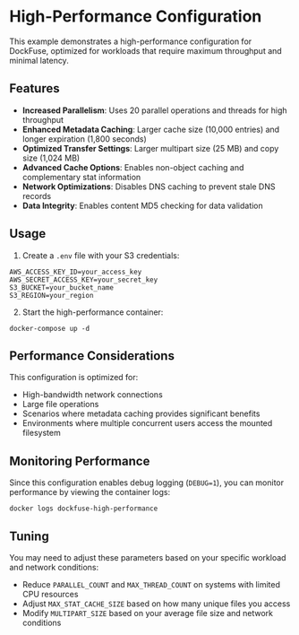 # High-Performance Configuration

This example demonstrates a high-performance configuration for DockFuse, optimized for workloads that require maximum throughput and minimal latency.

## Features

- **Increased Parallelism**: Uses 20 parallel operations and threads for high throughput
- **Enhanced Metadata Caching**: Larger cache size (10,000 entries) and longer expiration (1,800 seconds)
- **Optimized Transfer Settings**: Larger multipart size (25 MB) and copy size (1,024 MB)
- **Advanced Cache Options**: Enables non-object caching and complementary stat information
- **Network Optimizations**: Disables DNS caching to prevent stale DNS records
- **Data Integrity**: Enables content MD5 checking for data validation

## Usage

1. Create a `.env` file with your S3 credentials:
```
AWS_ACCESS_KEY_ID=your_access_key
AWS_SECRET_ACCESS_KEY=your_secret_key
S3_BUCKET=your_bucket_name
S3_REGION=your_region
```

2. Start the high-performance container:
```
docker-compose up -d
```

## Performance Considerations

This configuration is optimized for:
- High-bandwidth network connections
- Large file operations
- Scenarios where metadata caching provides significant benefits
- Environments where multiple concurrent users access the mounted filesystem

## Monitoring Performance

Since this configuration enables debug logging (`DEBUG=1`), you can monitor performance by viewing the container logs:

```
docker logs dockfuse-high-performance
```

## Tuning

You may need to adjust these parameters based on your specific workload and network conditions:

- Reduce `PARALLEL_COUNT` and `MAX_THREAD_COUNT` on systems with limited CPU resources
- Adjust `MAX_STAT_CACHE_SIZE` based on how many unique files you access
- Modify `MULTIPART_SIZE` based on your average file size and network conditions 